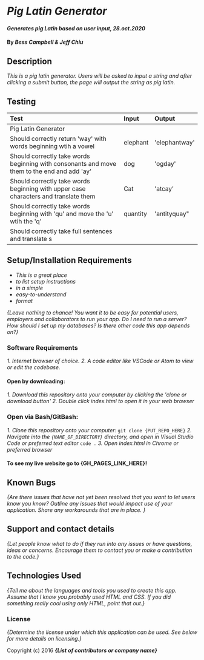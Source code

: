 # _Pig Latin Generator_

#### _Generates pig Latin based on user input, 28.oct.2020_

#### By _**Bess Campbell & Jeff Chiu**_

## Description

_This is a pig latin generator. Users will be asked to input a string and after clicking a submit button, the page will output the string as pig latin._

## Testing
| Test | Input | Output |
| :------------ | :------------------------------- | :------------- |
| Pig Latin Generator |||
| Should correctly return 'way' with words beginning wtih a vowel | elephant | 'elephantway' |
| Should correctly take words beginning with consonants and move them to the end and add 'ay' | dog | 'ogday' |
| Should correctly take words beginning with upper case characters and translate them | Cat | 'atcay' |
| Should correctly take words beginning with 'qu' and move the 'u' wtih the 'q' | quantity | 'antityquay" |
| Should correctly take full sentences and translate s

## Setup/Installation Requirements

* _This is a great place_
* _to list setup instructions_
* _in a simple_
* _easy-to-understand_
* _format_

_{Leave nothing to chance! You want it to be easy for potential users, employers and collaborators to run your app. Do I need to run a server? How should I set up my databases? Is there other code this app depends on?}_

### Software Requirements
_1. Internet browser of choice._
_2. A code editor like VSCode or Atom to view or edit the codebase._

#### Open by downloading:
_1. Download this repository onto your computer by clicking the 'clone or download button'_
_2. Double click index.html to open it in your web browser_

### Open via Bash/GitBash:
_1. Clone this repository onto your computer:_
`git clone {PUT_REPO_HERE}`
_2. Navigate into the `{NAME_OF_DIRECTORY}` directory, and open in Visual Studio Code or preferred text editor_
`code .`
_3. Open index.html in Chrome or preferred browser_

#### To see my live website go to {GH_PAGES_LINK_HERE}!

## Known Bugs

_{Are there issues that have not yet been resolved that you want to let users know you know?  Outline any issues that would impact use of your application.  Share any workarounds that are in place. }_

## Support and contact details

_{Let people know what to do if they run into any issues or have questions, ideas or concerns.  Encourage them to contact you or make a contribution to the code.}_

## Technologies Used

_{Tell me about the languages and tools you used to create this app. Assume that I know you probably used HTML and CSS. If you did something really cool using only HTML, point that out.}_

### License

*{Determine the license under which this application can be used.  See below for more details on licensing.}*

Copyright (c) 2016 **_{List of contributors or company name}_**